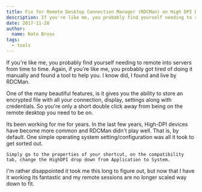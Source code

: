 ```yaml
---
title: Fix for Remote Desktop Connection Manager (RDCMan) on High DPI Devices
description: If you're like me, you probably find yourself needing to remote into servers from time to time. Again, if you're like me, you probably got tired of doing it manually and found a tool to help you. I know did, I found and live by RDCMan.
date: 2017-11-28
author: 
  name: Nate Bross
tags: 
  - tools
---
```

If you're like me, you probably find yourself needing to remote into servers from time to time. Again, if you're like me, you probably got tired of doing it manually and found a tool to help you. I know did, I found and live by RDCMan.

One of the many beautiful features, is it gives you the ability to store an encrypted file with all your connection, display, settings along with credentials. So you're only a short double click away from being on the remote desktop you need to be on.

Its been working for me for years. In the last few years, High-DPI devices have become more common and RDCMan didn't play well. That is, by default. One simple operating system setting/configuration was all it took to get sorted out. 

    Simply go to the properties of your shortcut, on the compatibility tab, change the HighDPI drop down from Application to System.

<content-image 
  src="blog/archive/2017-11-28-14_31_02-remote-desktop-connection-manager-properties.png"
  alt="rdcman connection properties"></content-image>

I'm rather disappointed it took me this long to figure out, but now that I have it working its fantastic and my remote sessions are no longer scaled way down to fit.
